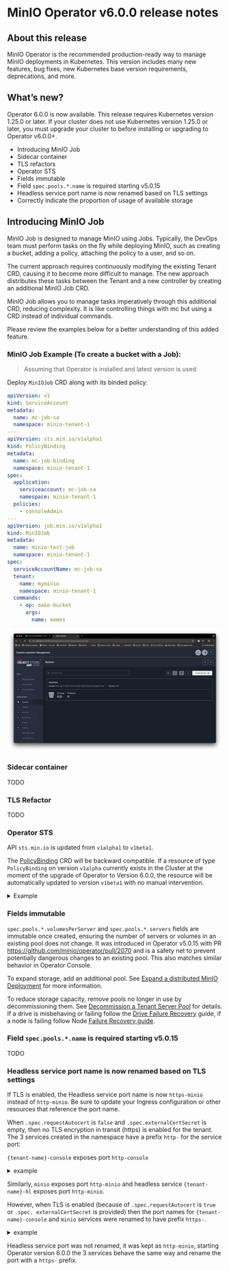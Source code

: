 # MinIO Operator v6.0.0 release notes

## About this release

MinIO Operator is the recommended production-ready way to manage MinIO deployments in Kubernetes. This version includes many new features, bug fixes, new Kubernetes base version requirements, deprecations, and more.

## What’s new?

Operator 6.0.0 is now available. This release requires Kubernetes version 1.25.0 or later. If your cluster does not use Kubernetes version 1.25.0 or later, you must upgrade your cluster to before installing or upgrading to Operator v6.0.0+.

* Introducing MinIO Job
* Sidecar container
* TLS refactors
* Operator STS
* Fields immutable
* Field `spec.pools.*.name` is required starting v5.0.15
* Headless service port name is now renamed based on TLS settings
* Correctly indicate the proportion of usage of available storage

## Introducing MinIO Job

MinIO Job is designed to manage MinIO using Jobs. Typically, the DevOps team must perform tasks on the fly while deploying MinIO, such as creating a bucket, adding a policy, attaching the policy to a user, and so on.

The current approach requires continuously modifying the existing Tenant CRD, causing it to become more difficult to manage. The new approach distributes these tasks between the Tenant and a new controller by creating an additional MinIO Job CRD.

MinIO Job allows you to manage tasks imperatively through this additional CRD, reducing complexity. It is like controlling things with mc but using a CRD instead of individual commands.

Please review the examples below for a better understanding of this added feature.

### MinIO Job Example (To create a bucket with a Job):

> Assuming that Operator is installed and latest version is used

Deploy `MinIOJob` CRD along with its binded policy:

```yaml
apiVersion: v1
kind: ServiceAccount
metadata:
  name: mc-job-sa
  namespace: minio-tenant-1
---
apiVersion: sts.min.io/v1alpha1
kind: PolicyBinding
metadata:
  name: mc-job-binding
  namespace: minio-tenant-1
spec:
  application:
    serviceaccount: mc-job-sa
    namespace: minio-tenant-1
  policies:
    - consoleAdmin
---
apiVersion: job.min.io/v1alpha1
kind: MinIOJob
metadata:
  name: minio-test-job
  namespace: minio-tenant-1
spec:
  serviceAccountName: mc-job-sa
  tenant:
    name: myminio
    namespace: minio-tenant-1
  commands:
    - op: make-bucket
      args:
        name: memes
```

![bucket creation](images/v6.0.0/image1.png )

### Sidecar container

TODO

### TLS Refactor

TODO

### Operator STS 

API `sts.min.io` is updated from `v1alpha1` to `v1beta1`.

The [PolicyBinding](https://github.com/minio/operator/blob/master/docs/policybinding_crd.adoc#k8s-api-github-com-minio-operator-pkg-apis-sts-min-io-v1alpha1-policybinding)
CRD will be backward compatible.
If a resource of type `PolicyBinding` on version `v1alpha` currently exists in the Cluster
at the moment of the upgrade of Operator to Version 6.0.0, the resource will be automatically updated to version `v1beta1`
with no manual intervention.

<details>
  <summary>Example</summary>

Before update:
```yaml
apiVersion: sts.min.io/v1alpha
kind: PolicyBinding
metadata:
  name: binding-1
  namespace: minio-tenant-1
spec:
  application:
    namespace: sts-client
    serviceaccount: stsclient-sa
  policies:
    - test-bucket-rw
```

After update:
```yaml
apiVersion: sts.min.io/v1beta1
kind: PolicyBinding
metadata:
  name: binding-1
  namespace: minio-tenant-1
spec:
  application:
    namespace: sts-client
    serviceaccount: stsclient-sa
  policies:
    - test-bucket-rw
```
</details>

### Fields immutable

`spec.pools.*.volumesPerServer` and `spec.pools.*.servers` fields are immutable once created, ensuring the number of servers or volumes in an existing pool does not change. It was introduced in Operator v5.0.15 with PR https://github.com/minio/operator/pull/2070 and is a safety net to prevent potentially dangerous changes to an existing pool. This also matches similar behavior in Operator Console.

To expand storage, add an additional pool.
See [Expand a distributed MinIO Deployment](https://min.io/docs/minio/linux/operations/install-deploy-manage/expand-minio-deployment.html)
for more information.

To reduce storage capacity, remove pools no longer in use by decommissioning them. See [Decommission a Tenant Server Pool](https://min.io/docs/minio/kubernetes/upstream/operations/install-deploy-manage/modify-minio-tenant.html#decommission-a-tenant-server-pool) 
for details.
If a drive is misbehaving or failing follow the [Drive Failure Recovery](https://min.io/docs/minio/kubernetes/upstream/operations/data-recovery/recover-after-drive-failure.html#minio-restore-hardware-failure-drive)
guide, if a node is failing follow Node [Failure Recovery guide](https://min.io/docs/minio/kubernetes/upstream/operations/data-recovery/recover-after-node-failure.html).

### Field `spec.pools.*.name` is required starting v5.0.15

TODO

### Headless service port name is now renamed based on TLS settings

If TLS is enabled, the Headless service port name is now `https-minio` instead of `http-minio`. Be sure to update your Ingress configuration or other resources that reference the port name.

When `.spec.requestAutocert` is `false` and `.spec.externalCertSecret` is empty, then no TLS encryption in transit 
(https) is enabled for the tenant. The 3 services created in the namespace have a prefix `http-` for the service port:

`{tenant-name}-console` exposes port `http-console`

<details>
  <summary> example</summary>

```yaml
apiVersion: v1
kind: Service
metadata:
  labels:
    v1.min.io/console: tenant-1-console
  name: tenant-1-console
  namespace: tenant-1
spec:
  allocateLoadBalancerNodePorts: true
  clusterIP: 10.96.78.111
  clusterIPs:
  - 10.96.78.111
  internalTrafficPolicy: Cluster
  ipFamilies:
  - IPv4
  ipFamilyPolicy: SingleStack
  ports:
  - name: http-console
    nodePort: 30984
    port: 9090
  selector:
    v1.min.io/tenant: tenant-1
  type: LoadBalancer
```
</details>

Similarly, `minio` exposes port `http-minio` and headless service `{tenant-name}-hl` exposes port `http-minio`.

However, when TLS is enabled (because of `.spec.requestAutocert` is `true` or `.spec. externalCertSecret` is provided)
then the port names for  `{tenant-name}-console` and `minio` services were renamed to have prefix `https-`.

<details>
  <summary> example</summary>

```yaml
apiVersion: v1
kind: Service
metadata:
  labels:
    v1.min.io/console: tenant-1-console
  name: tenant-1-console
  namespace: tenant-1
spec:
  allocateLoadBalancerNodePorts: true
  clusterIP: 10.96.78.111
  clusterIPs:
  - 10.96.78.111
  internalTrafficPolicy: Cluster
  ipFamilies:
  - IPv4
  ipFamilyPolicy: SingleStack
  ports:
  - name: https-console
    nodePort: 32368
    port: 9443
  selector:
    v1.min.io/tenant: tenant-1
  type: LoadBalancer
```
</details>

Headless service port was not renamed, it was kept as `http-minio`, starting Operator version 6.0.0 the 3 services behave
the same way and rename the port with a `https-` prefix.
